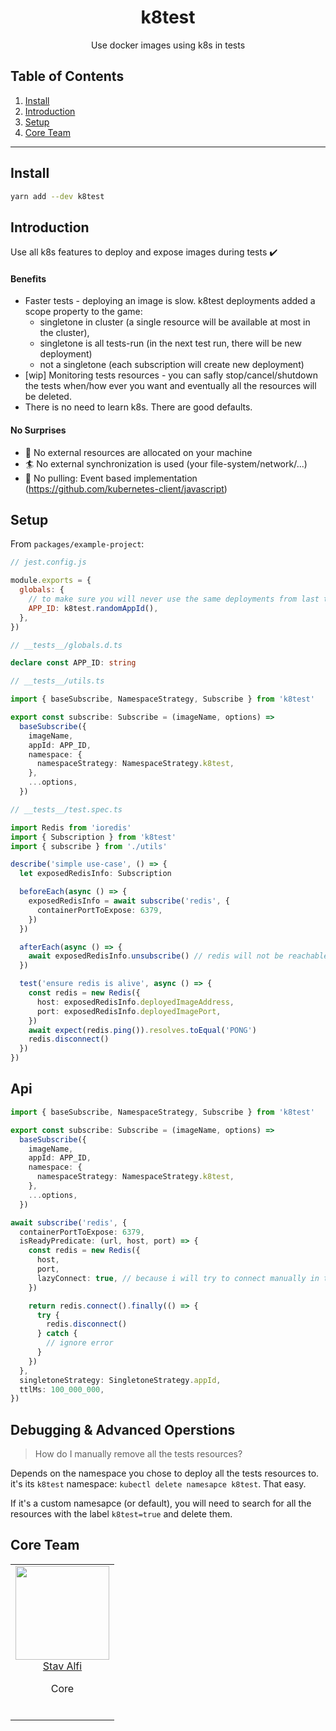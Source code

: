 <h1 align="center">k8test</h1>
<p align="center">Use docker images using k8s in tests</p>

## Table of Contents

1. [Install](#install)
2. [Introduction](#introduction)
3. [Setup](#setup)
4. [Core Team](#core-team)

---

## Install

```bash
yarn add --dev k8test
```

## Introduction

Use all k8s features to deploy and expose images during tests :heavy_check_mark:

#### Benefits

- Faster tests - deploying an image is slow. k8test deployments added a scope property to the game:
  - singletone in cluster (a single resource will be available at most in the cluster),
  - singletone is all tests-run (in the next test run, there will be new deployment)
  - not a singletone (each subscription will create new deployment)
- [wip] Monitoring tests resources - you can safly stop/cancel/shutdown the tests when/how ever you want and eventually all the resources will be deleted.
- There is no need to learn k8s. There are good defaults.

#### No Surprises

- :hankey: No external resources are allocated on your machine
- :surfer: No external synchronization is used (your file-system/network/...)
- :rocket: No pulling: Event based implementation (https://github.com/kubernetes-client/javascript)

## Setup

From `packages/example-project`:

```javascript
// jest.config.js

module.exports = {
  globals: {
    // to make sure you will never use the same deployments from last tests
    APP_ID: k8test.randomAppId(),
  },
})
```

```typescript
// __tests__/globals.d.ts

declare const APP_ID: string
```

```typescript
// __tests__/utils.ts

import { baseSubscribe, NamespaceStrategy, Subscribe } from 'k8test'

export const subscribe: Subscribe = (imageName, options) =>
  baseSubscribe({
    imageName,
    appId: APP_ID,
    namespace: {
      namespaceStrategy: NamespaceStrategy.k8test,
    },
    ...options,
  })
```

```typescript
// __tests__/test.spec.ts

import Redis from 'ioredis'
import { Subscription } from 'k8test'
import { subscribe } from './utils'

describe('simple use-case', () => {
  let exposedRedisInfo: Subscription

  beforeEach(async () => {
    exposedRedisInfo = await subscribe('redis', {
      containerPortToExpose: 6379,
    })
  })

  afterEach(async () => {
    await exposedRedisInfo.unsubscribe() // redis will not be reachable after this line
  })

  test('ensure redis is alive', async () => {
    const redis = new Redis({
      host: exposedRedisInfo.deployedImageAddress,
      port: exposedRedisInfo.deployedImagePort,
    })
    await expect(redis.ping()).resolves.toEqual('PONG')
    redis.disconnect()
  })
})
```

## Api

```typescript
import { baseSubscribe, NamespaceStrategy, Subscribe } from 'k8test'

export const subscribe: Subscribe = (imageName, options) =>
  baseSubscribe({
    imageName,
    appId: APP_ID,
    namespace: {
      namespaceStrategy: NamespaceStrategy.k8test,
    },
    ...options,
  })

await subscribe('redis', {
  containerPortToExpose: 6379,
  isReadyPredicate: (url, host, port) => {
    const redis = new Redis({
      host,
      port,
      lazyConnect: true, // because i will try to connect manually in the next line
    })

    return redis.connect().finally(() => {
      try {
        redis.disconnect()
      } catch {
        // ignore error
      }
    })
  },
  singletoneStrategy: SingletoneStrategy.appId,
  ttlMs: 100_000_000,
})
```

## Debugging & Advanced Operstions

> How do I manually remove all the tests resources?

Depends on the namespace you chose to deploy all the tests resources to. it's its `k8test` namespace: `kubectl delete namesapce k8test`. That easy.

If it's a custom namesapce (or default), you will need to search for all the resources with the label `k8test=true` and delete them.

## Core Team

<table>
  <tbody>
    <tr>
      <td align="center" valign="top">
        <img width="150" height="150" src="https://github.com/stavalfi.png?s=150">
        <br>
        <a href="https://github.com/stavalfi">Stav Alfi</a>
        <p>Core</p>
        <br>
      </td>
     </tr>
  </tbody>
</table>
